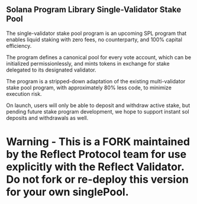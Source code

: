 ## Solana Program Library Single-Validator Stake Pool

The single-validator stake pool program is an upcoming SPL program that enables liquid staking with zero fees, no counterparty, and 100% capital efficiency.

The program defines a canonical pool for every vote account, which can be initialized permissionlessly, and mints tokens in exchange for stake delegated to its designated validator.

The program is a stripped-down adaptation of the existing multi-validator stake pool program, with approximately 80% less code, to minimize execution risk.

On launch, users will only be able to deposit and withdraw active stake, but pending future stake program development, we hope to support instant sol deposits and withdrawals as well.

# Warning - This is a FORK maintained by the Reflect Protocol team for use explicitly with the Reflect Validator. Do not fork or re-deploy this version for your own singlePool. 
